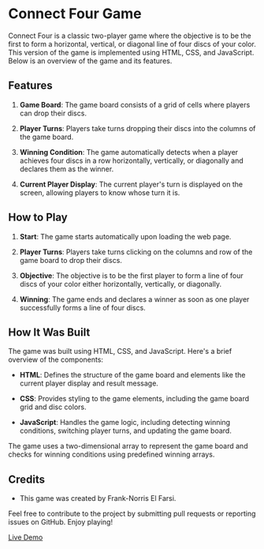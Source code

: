 # Connect Four Game

Connect Four is a classic two-player game where the objective is to be the first to form a horizontal, vertical, or diagonal line of four discs of your color. This version of the game is implemented using HTML, CSS, and JavaScript. Below is an overview of the game and its features.

## Features

1. **Game Board**: The game board consists of a grid of cells where players can drop their discs.

2. **Player Turns**: Players take turns dropping their discs into the columns of the game board.

3. **Winning Condition**: The game automatically detects when a player achieves four discs in a row horizontally, vertically, or diagonally and declares them as the winner.

4. **Current Player Display**: The current player's turn is displayed on the screen, allowing players to know whose turn it is.

## How to Play

1. **Start**: The game starts automatically upon loading the web page.

2. **Player Turns**: Players take turns clicking on the columns and row of the game board to drop their discs. 

3. **Objective**: The objective is to be the first player to form a line of four discs of your color either horizontally, vertically, or diagonally.

4. **Winning**: The game ends and declares a winner as soon as one player successfully forms a line of four discs.

## How It Was Built

The game was built using HTML, CSS, and JavaScript. Here's a brief overview of the components:

- **HTML**: Defines the structure of the game board and elements like the current player display and result message.

- **CSS**: Provides styling to the game elements, including the game board grid and disc colors.

- **JavaScript**: Handles the game logic, including detecting winning conditions, switching player turns, and updating the game board.

The game uses a two-dimensional array to represent the game board and checks for winning conditions using predefined winning arrays.

## Credits

- This game was created by Frank-Norris El Farsi.

Feel free to contribute to the project by submitting pull requests or reporting issues on GitHub. Enjoy playing!

[Live Demo](https://elfarsif.github.io/connect-4/)
